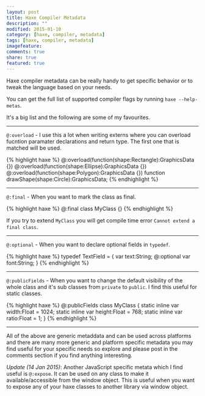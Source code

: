 ```yaml
---
layout: post
title: Haxe Compiler Metadata
description: ""
modified: 2015-01-10
category: [haxe, compiler, metadata]
tags: [haxe, compiler, metadata]
imagefeature: 
comments: true
share: true
featured: true
---
```


Haxe compiler metadata can be really handy to get specific behavior or to tweak the language based on your needs.

You can get the full list of supported compiler flags by running `haxe --help-metas`.

It's a big list and the following are some of my favourites.

___

`@:overload` - I use this a lot when writing externs where you can overload fucntion paramater declarations and return type. The first one that is matched will be used.

{% highlight haxe %}
@:overload(function(shape:Rectangle):GraphicsData {})
@:overload(function(shape:Ellipse):GraphicsData {})
@:overload(function(shape:Polygon):GraphicsData {})
function drawShape(shape:Circle):GraphicsData;
{% endhighlight %}
___

`@:final` - When you want to mark the class as final.

{% highlight haxe %}
@:final
class MyClass {}
{% endhighlight %}

If you try to extend `MyClass` you will get compile time error `Cannot extend a final class`.

___

`@:optional` - When you want to declare optional fields in `typedef`.

{% highlight haxe %}
typedef TextField = {
	var text:String;
	@:optional var font:String;
}
{% endhighlight %}
___

`@:publicFields` - When you want to change the default visibility of the whole class and it's sub classes from `private` to `public`. I find this useful for static classes.

{% highlight haxe %}
@:publicFields
class MyClass {
	static inline var width:Float = 1024;
	static inline var height:Float = 768;
	static inline var ratio:Float = 1;
}
{% endhighlight %}
___

All of the above are generic metaddata and can be used across platforms and there are many more generic and platform specific metadata you may find useful for your specific needs so explore and please post in the comments section if you find anything interesting.

*Update (14 Jan 2015)*: Another JavaScript specific metata which I find useful is `@:expose`. It can be used on any class to make it available/accessible from the window object. This is useful when you want to expose any of your haxe classes to another library via window object.
